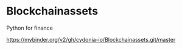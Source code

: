 # Blockchainassets
Python for finance

https://mybinder.org/v2/gh/cydonia-io/Blockchainassets.git/master
